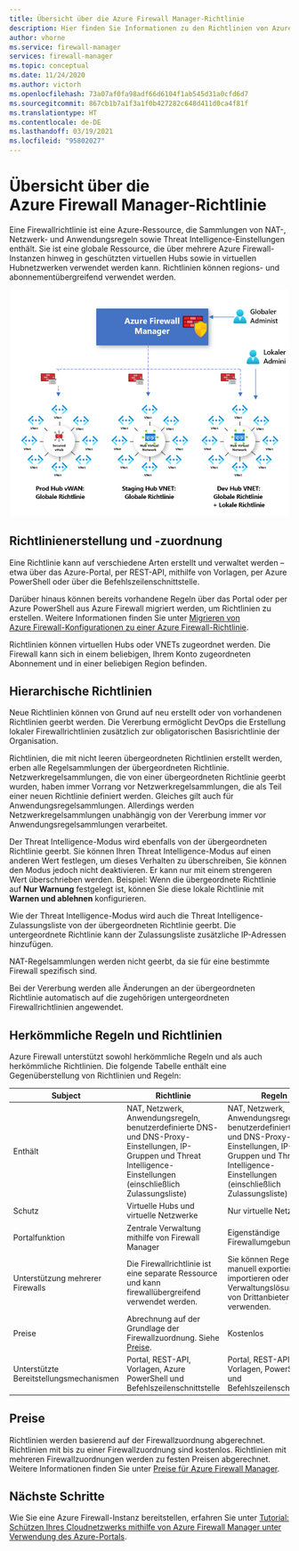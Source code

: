 ```yaml
---
title: Übersicht über die Azure Firewall Manager-Richtlinie
description: Hier finden Sie Informationen zu den Richtlinien von Azure Firewall Manager.
author: vhorne
ms.service: firewall-manager
services: firewall-manager
ms.topic: conceptual
ms.date: 11/24/2020
ms.author: victorh
ms.openlocfilehash: 73a07af0fa98adf66d6104f1ab545d31a0cfd6d7
ms.sourcegitcommit: 867cb1b7a1f3a1f0b427282c648d411d0ca4f81f
ms.translationtype: HT
ms.contentlocale: de-DE
ms.lasthandoff: 03/19/2021
ms.locfileid: "95802027"
---
```

# <a name="azure-firewall-manager-policy-overview"></a>Übersicht über die Azure Firewall Manager-Richtlinie

Eine Firewallrichtlinie ist eine Azure-Ressource, die Sammlungen von NAT-, Netzwerk- und Anwendungsregeln sowie Threat Intelligence-Einstellungen enthält. Sie ist eine globale Ressource, die über mehrere Azure Firewall-Instanzen hinweg in geschützten virtuellen Hubs sowie in virtuellen Hubnetzwerken verwendet werden kann. Richtlinien können regions- und abonnementübergreifend verwendet werden.

![Azure Firewall Manager-Richtlinie](media/policy-overview/policy-overview.png)

## <a name="policy-creation-and-association"></a>Richtlinienerstellung und -zuordnung

Eine Richtlinie kann auf verschiedene Arten erstellt und verwaltet werden – etwa über das Azure-Portal, per REST-API, mithilfe von Vorlagen, per Azure PowerShell oder über die Befehlszeilenschnittstelle.

Darüber hinaus können bereits vorhandene Regeln über das Portal oder per Azure PowerShell aus Azure Firewall migriert werden, um Richtlinien zu erstellen. Weitere Informationen finden Sie unter [Migrieren von Azure Firewall-Konfigurationen zu einer Azure Firewall-Richtlinie](migrate-to-policy.md). 

Richtlinien können virtuellen Hubs oder VNETs zugeordnet werden. Die Firewall kann sich in einem beliebigen, Ihrem Konto zugeordneten Abonnement und in einer beliebigen Region befinden.

## <a name="hierarchical-policies"></a>Hierarchische Richtlinien

Neue Richtlinien können von Grund auf neu erstellt oder von vorhandenen Richtlinien geerbt werden. Die Vererbung ermöglicht DevOps die Erstellung lokaler Firewallrichtlinien zusätzlich zur obligatorischen Basisrichtlinie der Organisation.

Richtlinien, die mit nicht leeren übergeordneten Richtlinien erstellt werden, erben alle Regelsammlungen der übergeordneten Richtlinie. Netzwerkregelsammlungen, die von einer übergeordneten Richtlinie geerbt wurden, haben immer Vorrang vor Netzwerkregelsammlungen, die als Teil einer neuen Richtlinie definiert werden. Gleiches gilt auch für Anwendungsregelsammlungen. Allerdings werden Netzwerkregelsammlungen unabhängig von der Vererbung immer vor Anwendungsregelsammlungen verarbeitet.

Der Threat Intelligence-Modus wird ebenfalls von der übergeordneten Richtlinie geerbt. Sie können Ihren Threat Intelligence-Modus auf einen anderen Wert festlegen, um dieses Verhalten zu überschreiben, Sie können den Modus jedoch nicht deaktivieren. Er kann nur mit einem strengeren Wert überschrieben werden. Beispiel: Wenn die übergeordnete Richtlinie auf **Nur Warnung** festgelegt ist, können Sie diese lokale Richtlinie mit **Warnen und ablehnen** konfigurieren.

Wie der Threat Intelligence-Modus wird auch die Threat Intelligence-Zulassungsliste von der übergeordneten Richtlinie geerbt. Die untergeordnete Richtlinie kann der Zulassungsliste zusätzliche IP-Adressen hinzufügen.

NAT-Regelsammlungen werden nicht geerbt, da sie für eine bestimmte Firewall spezifisch sind.

Bei der Vererbung werden alle Änderungen an der übergeordneten Richtlinie automatisch auf die zugehörigen untergeordneten Firewallrichtlinien angewendet.

## <a name="traditional-rules-and-policies"></a>Herkömmliche Regeln und Richtlinien

Azure Firewall unterstützt sowohl herkömmliche Regeln und als auch herkömmliche Richtlinien. Die folgende Tabelle enthält eine Gegenüberstellung von Richtlinien und Regeln:


| Subject | Richtlinie  | Regeln |
| ------- | ------- | ----- |
|Enthält     |NAT, Netzwerk, Anwendungsregeln, benutzerdefinierte DNS- und DNS-Proxy-Einstellungen, IP-Gruppen und Threat Intelligence-Einstellungen (einschließlich Zulassungsliste)|NAT, Netzwerk, Anwendungsregeln, benutzerdefinierte DNS- und DNS-Proxy-Einstellungen, IP-Gruppen und Threat Intelligence-Einstellungen (einschließlich Zulassungsliste)|
|Schutz     |Virtuelle Hubs und virtuelle Netzwerke|Nur virtuelle Netzwerke|
|Portalfunktion     |Zentrale Verwaltung mithilfe von Firewall Manager|Eigenständige Firewallumgebung|
|Unterstützung mehrerer Firewalls     |Die Firewallrichtlinie ist eine separate Ressource und kann firewallübergreifend verwendet werden.|Sie können Regeln manuell exportieren und importieren oder Verwaltungslösungen von Drittanbietern verwenden. |
|Preise     |Abrechnung auf der Grundlage der Firewallzuordnung. Siehe [Preise](#pricing).|Kostenlos|
|Unterstützte Bereitstellungsmechanismen     |Portal, REST-API, Vorlagen, Azure PowerShell und Befehlszeilenschnittstelle|Portal, REST-API, Vorlagen, PowerShell und Befehlszeilenschnittstelle |

## <a name="pricing"></a>Preise

Richtlinien werden basierend auf der Firewallzuordnung abgerechnet. Richtlinien mit bis zu einer Firewallzuordnung sind kostenlos. Richtlinien mit mehreren Firewallzuordnungen werden zu festen Preisen abgerechnet. Weitere Informationen finden Sie unter [Preise für Azure Firewall Manager](https://azure.microsoft.com/pricing/details/firewall-manager/).

## <a name="next-steps"></a>Nächste Schritte

Wie Sie eine Azure Firewall-Instanz bereitstellen, erfahren Sie unter [Tutorial: Schützen Ihres Cloudnetzwerks mithilfe von Azure Firewall Manager unter Verwendung des Azure-Portals](secure-cloud-network.md).
